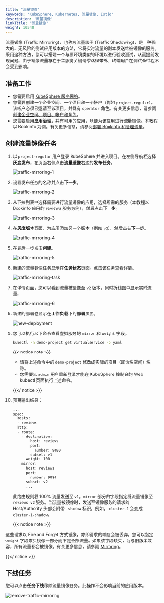 ```yaml
---
title: "流量镜像"
keywords: 'KubeSphere, Kubernetes, 流量镜像, Istio'
description: '流量镜像'
linkTitle: "流量镜像"
weight: 10540
---
```


流量镜像 (Traffic Mirroring)，也称为流量影子 (Traffic Shadowing)，是一种强大的、无风险的测试应用版本的方法，它将实时流量的副本发送给被镜像的服务。采用这种方法，您可以搭建一个与原环境类似的环境以进行验收测试，从而提前发现问题。由于镜像流量存在于主服务关键请求路径带外，终端用户在测试全过程不会受到影响。

## 准备工作

- 您需要启用 [KubeSphere 服务网络](../../../pluggable-components/service-mesh/)。
- 您需要创建一个企业空间、一个项目和一个帐户（例如 `project-regular`）。该帐户必须已邀请至该项目，并具有 `operator` 角色。有关更多信息，请参阅[创建企业空间、项目、帐户和角色](../../../quick-start/create-workspace-and-project/)。
- 您需要启用**应用治理**，并有可用的应用，以便为该应用进行流量镜像。本教程以 Bookinfo 为例。有关更多信息，请参阅[部署 Bookinfo 和管理流量](../../../quick-start/deploy-bookinfo-to-k8s/)。

## 创建流量镜像任务

1. 以 `project-regular` 用户登录 KubeSphere 并进入项目。在左侧导航栏选择**灰度发布**，在页面右侧点击**流量镜像**右边的**发布任务**。

   ![traffic-mirroring-1](/images/docs/zh-cn/project-user-guide/grayscale-release/traffic-mirroring/traffic-mirroring-1.jpg)

2. 设置发布任务的名称并点击**下一步**。

   ![traffic-mirroring-2](/images/docs/zh-cn/project-user-guide/grayscale-release/traffic-mirroring/traffic-mirroring-2.jpg)

3. 从下拉列表中选择需要进行流量镜像的应用，选择所需的服务（本教程以 Bookinfo 应用的 reviews 服务为例），然后点击**下一步**。

   ![traffic-mirroring-3](/images/docs/zh-cn/project-user-guide/grayscale-release/traffic-mirroring/traffic-mirroring-3.jpg)

4. 在**灰度版本**页面，为应用添加另一个版本（例如 `v2`），然后点击**下一步**。

   ![traffic-mirroring-4](/images/docs/zh-cn/project-user-guide/grayscale-release/traffic-mirroring/traffic-mirroring-4.jpg)

5. 在最后一步点击**创建**。

   ![traffic-mirroring-5](/images/docs/zh-cn/project-user-guide/grayscale-release/traffic-mirroring/traffic-mirroring-5.jpg)

6. 新建的流量镜像任务显示在**任务状态**页面。点击该任务查看详情。

   ![traffic-mirroring-task](/images/docs/zh-cn/project-user-guide/grayscale-release/traffic-mirroring/traffic-mirroring-task.jpg)

7. 在详情页面，您可以看到流量被镜像至 `v2` 版本，同时折线图中显示实时流量。

   ![traffic-mirroring-6](/images/docs/zh-cn/project-user-guide/grayscale-release/traffic-mirroring/traffic-mirroring-6.jpg)

8. 新建的部署也显示在**工作负载**下的**部署**页面。

   ![new-deployment](/images/docs/zh-cn/project-user-guide/grayscale-release/traffic-mirroring/new-deployment.jpg)

9. 您可以执行以下命令查看虚拟服务的 `mirror` 和 `weight` 字段。

   ```bash
   kubectl -n demo-project get virtualservice -o yaml
   ```

   {{< notice note >}} 

   - 请将上述命令中的 `demo-project` 修改成实际的项目（即命名空间）名称。
   - 您需要以 `admin` 用户重新登录才能在 KubeSphere 控制台的 Web kubectl 页面执行上述命令。

   {{</ notice >}} 

10. 预期输出结果：

    ```bash
    ...
    spec:
      hosts:
      - reviews
      http:
      - route:
        - destination:
            host: reviews
            port:
              number: 9080
            subset: v1
          weight: 100
        mirror:
          host: reviews
          port:
            number: 9080
          subset: v2
          ...
    ```

    此路由规则将 100% 流量发送至 `v1`。`mirror` 部分的字段指定将流量镜像至 `reviews v2` 服务。当流量被镜像时，发送至镜像服务的请求的 Host/Authority 头部会附带 `-shadow` 标识。例如， `cluster-1` 会变成 `cluster-1-shadow`。

    {{< notice note >}}

这些请求以 Fire and Forget 方式镜像，亦即请求的响应会被丢弃。您可以指定 `weight` 字段来只镜像一部分而不是全部流量。如果该字段缺失，为与旧版本兼容，所有流量都会被镜像。有关更多信息，请参阅 [Mirroring](https://istio.io/v1.5/pt-br/docs/tasks/traffic-management/mirroring/)。

{{</ notice >}}

## 下线任务

您可以点击**任务下线**移除流量镜像任务。此操作不会影响当前的应用版本。

![remove-traffic-mirroring](/images/docs/zh-cn/project-user-guide/grayscale-release/traffic-mirroring/remove-traffic-mirroring.jpg)